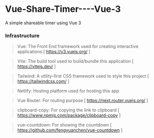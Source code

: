# Vue-Share-Timer----Vue-3
A simple shareable timer using Vue 3

### Infrastructure

> Vue: The Front End framework used for creating interactive applications [ https://v3.vuejs.org/ ]

> Vite: The build tool used to build/bundle this application [ https://vitejs.dev/ ]

> Tailwind: A utility-first CSS framework used to style this project [ https://tailwindcss.com/ ]

> Netlify: Hosting platform used for hosting this app 

> Vue Router: For routing purpose [ https://next.router.vuejs.org/ ]

> clipboard-copy: For copying the link to clipboard [ https://www.npmjs.com/package/clipboard-copy ]

> vue-countdown: For showing the countdown [ https://github.com/fengyuanchen/vue-countdown ]
